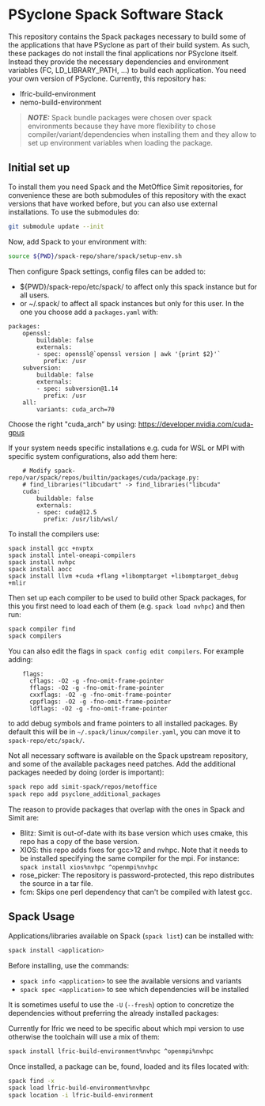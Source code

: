# PSyclone Spack Software Stack

This repository contains the Spack packages necessary to build some of the
applications that have PSyclone as part of their build system. As such, these
packages do not install the final applications nor PSyclone itself. Instead
they provide the necessary dependencies and environment variables (FC,
LD_LIBRARY_PATH, ...) to build each application. You need your own version
of PSyclone. Currently, this repository has:

- lfric-build-environment
- nemo-build-environment

> **_NOTE:_**  Spack bundle packages were chosen over spack environments because
they have more flexibility to chose compiler/variant/dependencies when installing
them and they allow to set up environment variables when loading the package.

## Initial set up

To install them you need Spack and the MetOffice Simit repositories, for convenience
these are both submodules of this repository with the exact versions that have worked
before, but you can also use external installations. To use the submodules do:
```bash
git submodule update --init
```

Now, add Spack to your environment with:
```bash
source ${PWD}/spack-repo/share/spack/setup-env.sh
```

Then configure Spack settings, config files can be added to:
  - ${PWD}/spack-repo/etc/spack/ to affect only this spack instance but for all users.
  - or ~/.spack/ to affect all spack instances but only for this user.
In the one you choose add a `packages.yaml` with:
```
packages:
    openssl:
        buildable: false
        externals:
        - spec: openssl@`openssl version | awk '{print $2}'`
          prefix: /usr
    subversion:
        buildable: false
        externals:
        - spec: subversion@1.14
          prefix: /usr
    all:
        variants: cuda_arch=70
```
Choose the right "cuda_arch" by using: https://developer.nvidia.com/cuda-gpus

If your system needs specific installations e.g. cuda for WSL or MPI with
specific system configurations, also add them here:
```
    # Modify spack-repo/var/spack/repos/builtin/packages/cuda/package.py:
    # find_libraries("libcudart" -> find_libraries("libcuda"
    cuda:
        buildable: false
        externals:
        - spec: cuda@12.5
          prefix: /usr/lib/wsl/
```

To install the compilers use:
```
spack install gcc +nvptx
spack install intel-oneapi-compilers
spack install nvhpc
spack install aocc
spack install llvm +cuda +flang +libomptarget +libomptarget_debug +mlir
```

Then set up each compiler to be used to build other Spack packages, for this
you first need to load each of them (e.g. `spack load nvhpc`) and then run:
```bash
spack compiler find
spack compilers
```
You can also edit the flags in `spack config edit compilers`. For example adding:
```
    flags:
      cflags: -O2 -g -fno-omit-frame-pointer
      fflags: -O2 -g -fno-omit-frame-pointer
      cxxflags: -O2 -g -fno-omit-frame-pointer
      cppflags: -O2 -g -fno-omit-frame-pointer
      ldflags: -O2 -g -fno-omit-frame-pointer
```
to add debug symbols and frame pointers to all installed packages. By default this
will be in `~/.spack/linux/compiler.yaml`, you can move it to `spack-repo/etc/spack/`.

Not all necessary software is available on the Spack upstream repository, and some
of the available packages need patches. Add the additional packages needed by doing
(order is important):
```bash
spack repo add simit-spack/repos/metoffice
spack repo add psyclone_additional_packages
```

The reason to provide packages that overlap with the ones in Spack and Simit are:

- Blitz: Simit is out-of-date with its base version which uses cmake, this repo
has a copy of the base version.
- XIOS: this repo adds fixes for gcc>12 and nvhpc. Note that it needs to be
installed specifying the same compiler for the mpi. For instance:
`spack install xios%nvhpc ^openmpi%nvhpc`
- rose_picker: The repository is password-protected, this repo distributes the
source in a tar file.
- fcm: Skips one perl dependency that can't be compiled with latest gcc.

## Spack Usage

Applications/libraries available on Spack (`spack list`) can be installed with:
```bash
spack install <application>
```

Before installing, use the commands:
- `spack info <application>` to see the available versions and variants
- `spack spec <application>` to see which dependencies will be installed

It is sometimes useful to use the `-U` (`--fresh`) option to concretize the
dependencies without preferring the already installed packages:

Currently for lfric we need to be specific about which mpi version to use
otherwise the toolchain will use a mix of them:
```bash
spack install lfric-build-environment%nvhpc ^openmpi%nvhpc
```

Once installed, a package can be, found, loaded and its files located with:
```bash
spack find -x
spack load lfric-build-environment%nvhpc
spack location -i lfric-build-environment
```

